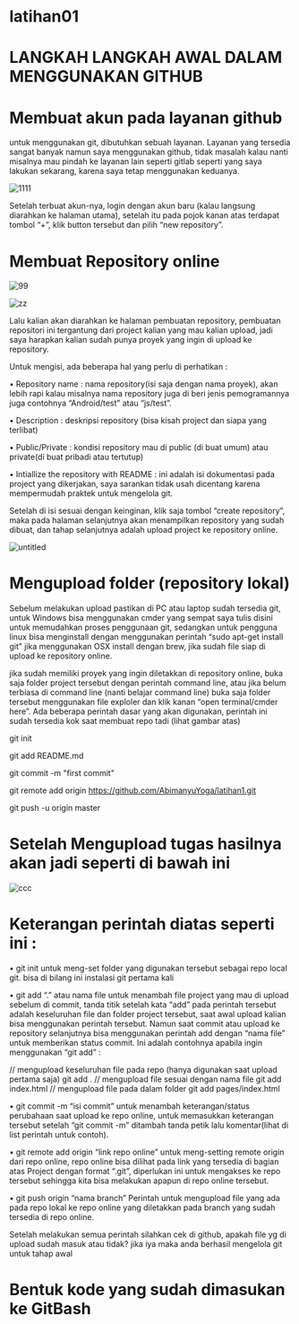 # latihan01
# LANGKAH LANGKAH AWAL DALAM MENGGUNAKAN GITHUB

# Membuat akun pada layanan github
untuk menggunakan git, dibutuhkan sebuah layanan. Layanan yang tersedia sangat banyak namun saya menggunakan github, tidak masalah kalau nanti misalnya mau pindah ke layanan lain seperti gitlab seperti yang saya lakukan sekarang, karena saya tetap menggunakan keduanya.

![1111](https://user-images.githubusercontent.com/46512870/51582177-85b06580-1efd-11e9-8759-adbacbcfc414.png)

Setelah terbuat akun-nya, login dengan akun baru (kalau langsung diarahkan ke halaman utama), setelah itu pada pojok kanan atas terdapat tombol “+”, klik button tersebut dan pilih “new repository”.

# Membuat Repository online
![99](https://user-images.githubusercontent.com/46512870/51588545-24958b80-1f17-11e9-9451-415f398805de.png)


![zz](https://user-images.githubusercontent.com/46512870/51589496-c7e7a000-1f19-11e9-9bb6-b68ad3ac1572.png)

Lalu kalian akan diarahkan ke halaman pembuatan repository, pembuatan repositori ini tergantung dari project kalian yang mau kalian upload, jadi saya harapkan kalian sudah punya proyek yang ingin di upload ke repository.

Untuk mengisi, ada beberapa hal yang perlu di perhatikan :

•	Repository name : nama repository(isi saja dengan nama proyek), akan lebih rapi kalau misalnya nama repository juga di beri jenis pemogramannya juga contohnya “Android/test” atau “js/test”.

•	Description : deskripsi repository (bisa kisah project dan siapa yang terlibat)

•	Public/Private : kondisi repository mau di public (di buat umum) atau private(di buat pribadi atau tertutup)

•	Intiallize the repository with README : ini adalah isi dokumentasi pada project yang dikerjakan, saya sarankan tidak usah dicentang karena mempermudah praktek untuk mengelola git.

Setelah di isi sesuai dengan keinginan, klik saja tombol “create repository”, maka pada halaman selanjutnya akan menampilkan repository yang sudah dibuat, dan tahap selanjutnya adalah upload project ke repository online.

![untitled](https://user-images.githubusercontent.com/46512870/51589749-85729300-1f1a-11e9-9477-3a782131e9e0.png)


# Mengupload folder (repository lokal)

Sebelum melakukan upload pastikan di PC atau laptop sudah tersedia git, untuk Windows bisa menggunakan cmder yang sempat saya tulis disini untuk memudahkan proses penggunaan git, sedangkan untuk pengguna linux bisa menginstall dengan menggunakan perintah “sudo apt-get install git” jika menggunakan OSX install dengan brew, jika sudah file siap di upload ke repository online.


jika sudah memiliki proyek yang ingin diletakkan di repository online, buka saja folder project tersebut dengan perintah command line, atau jika belum terbiasa di command line (nanti belajar command line) buka saja folder tersebut menggunakan file exploler dan klik kanan “open terminal/cmder here”. Ada beberapa perintah dasar yang akan digunakan, perintah ini sudah tersedia kok saat membuat repo tadi (lihat gambar atas) 

git init 

git add README.md

git commit -m "first commit" 

git remote add origin https://github.com/AbimanyuYoga/latihan1.git

git push -u origin master

# Setelah Mengupload tugas hasilnya akan jadi seperti di bawah ini 

![ccc](https://user-images.githubusercontent.com/46512870/51590644-47c33980-1f1d-11e9-9fac-c4f9cf2de2fa.png)

# Keterangan perintah diatas seperti ini :

• git init
untuk meng-set folder yang digunakan tersebut sebagai repo local git. bisa di bilang ini instalasi git pertama kali

• git add “.” atau nama file
untuk menambah file project yang mau di upload sebelum di commit, tanda titik setelah kata “add” pada perintah tersebut adalah keseluruhan file dan folder project tersebut, saat awal upload kalian bisa menggunakan perintah tersebut. Namun saat commit atau upload ke repository selanjutnya bisa menggunakan perintah add dengan “nama file” untuk memberikan status commit. Ini adalah contohnya apabila ingin menggunakan “git add” :


// mengupload keseluruhan file pada repo (hanya digunakan saat upload pertama saja)
   git add .
// mengupload file sesuai dengan nama file
   git add index.html
// mengupload file pada dalam folder
   git add pages/index.html
   
• git commit -m “isi commit”
untuk menambah keterangan/status perubahaan saat upload ke repo online, untuk memasukkan keterangan tersebut setelah “git  commit -m” ditambah tanda petik lalu komentar(lihat di list perintah untuk contoh).

• git remote add origin “link repo online”
untuk meng-setting remote origin dari repo online, repo online bisa dilihat pada link yang tersedia di bagian atas Project dengan format “.git”, diperlukan ini untuk mengakses ke repo tersebut sehingga kita bisa melakukan apapun di repo online tersebut.

• git push origin “nama branch”
Perintah untuk mengupload file yang ada pada repo lokal ke repo online yang diletakkan pada branch yang sudah tersedia di repo online.

Setelah melakukan semua perintah silahkan cek di github, apakah file yg di upload sudah masuk atau tidak? jika iya maka anda berhasil mengelola git untuk tahap awal

# Bentuk kode yang sudah dimasukan ke GitBash

